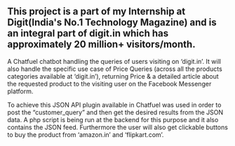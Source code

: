 ## This project is a part of my Internship at Digit(India's No.1 Technology Magazine) and is an integral part of digit.in which has approximately 20 million+ visitors/month.

A Chatfuel chatbot handling the queries of users visiting on ‘digit.in’. It will also handle the specific use case of Price Queries (across all the products categories available at ‘digit.in’), returning Price & a detailed article about the requested product to the visiting user on the Facebook Messenger platform.  

To achieve this JSON API plugin available in Chatfuel was used in order to post the “customer_query” and then get the desired results from the JSON data. A php script is being run at the backend for this purpose and it also contains the JSON feed. Furthermore the user will also get clickable buttons to buy the product from ‘amazon.in’ and ‘flipkart.com’.
